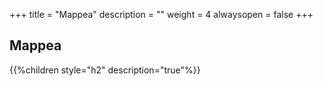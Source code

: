 +++
title = "Mappea"
description = ""
weight = 4
alwaysopen = false
+++
## Mappea

{{%children style="h2" description="true"%}}